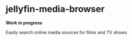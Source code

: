 # jellyfin-media-browser
__Work in progress__

Easily search online media sources for films and TV shows